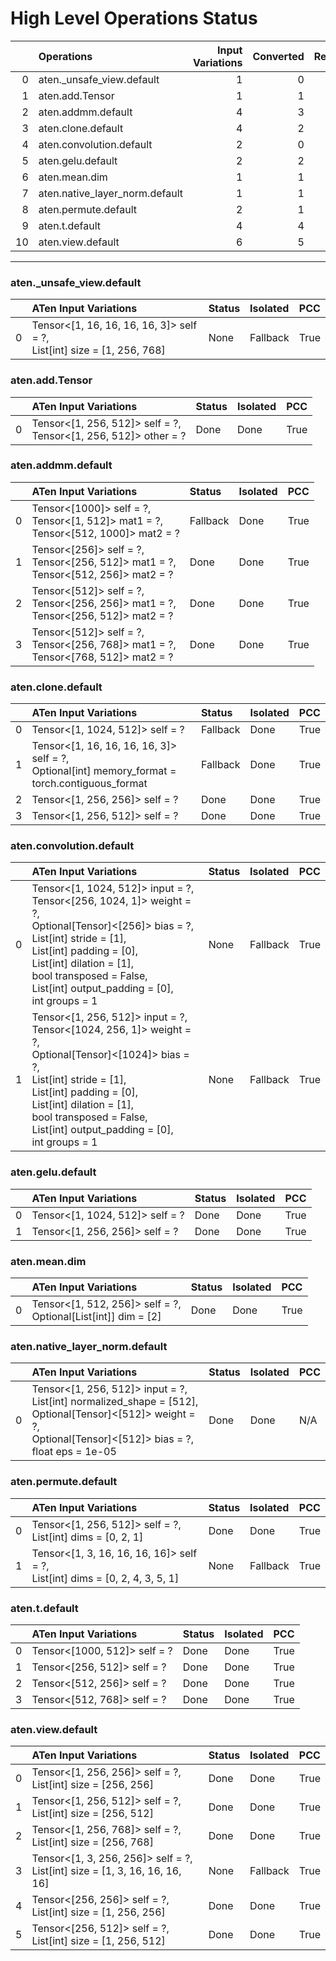 # High Level Operations Status
|    | Operations                     |   Input Variations |   Converted |   Removed |   Fallback | Completed   |   Score |
|---:|:-------------------------------|-------------------:|------------:|----------:|-----------:|:------------|--------:|
|  0 | aten._unsafe_view.default      |                  1 |           0 |         0 |          0 | ✘           |    0    |
|  1 | aten.add.Tensor                |                  1 |           1 |         0 |          0 | ✅          |    1    |
|  2 | aten.addmm.default             |                  4 |           3 |         0 |          1 | 🚧          |    0.75 |
|  3 | aten.clone.default             |                  4 |           2 |         0 |          2 | 🚧          |    0.5  |
|  4 | aten.convolution.default       |                  2 |           0 |         0 |          0 | ✘           |    0    |
|  5 | aten.gelu.default              |                  2 |           2 |         0 |          0 | ✅          |    1    |
|  6 | aten.mean.dim                  |                  1 |           1 |         0 |          0 | ✅          |    1    |
|  7 | aten.native_layer_norm.default |                  1 |           1 |         0 |          0 | ✅          |    1    |
|  8 | aten.permute.default           |                  2 |           1 |         0 |          0 | 🚧          |    0.5  |
|  9 | aten.t.default                 |                  4 |           4 |         0 |          0 | ✅          |    1    |
| 10 | aten.view.default              |                  6 |           5 |         0 |          0 | 🚧          |    0.83 |
***
### aten._unsafe_view.default
|    | ATen Input Variations                                                      | Status   | Isolated   | PCC   |
|---:|:---------------------------------------------------------------------------|:---------|:-----------|:------|
|  0 | Tensor<[1, 16, 16, 16, 16, 3]> self = ?,<br>List[int] size = [1, 256, 768] | None     | Fallback   | True  |
### aten.add.Tensor
|    | ATen Input Variations                                              | Status   | Isolated   | PCC   |
|---:|:-------------------------------------------------------------------|:---------|:-----------|:------|
|  0 | Tensor<[1, 256, 512]> self = ?,<br>Tensor<[1, 256, 512]> other = ? | Done     | Done       | True  |
### aten.addmm.default
|    | ATen Input Variations                                                                  | Status   | Isolated   | PCC   |
|---:|:---------------------------------------------------------------------------------------|:---------|:-----------|:------|
|  0 | Tensor<[1000]> self = ?,<br>Tensor<[1, 512]> mat1 = ?,<br>Tensor<[512, 1000]> mat2 = ? | Fallback | Done       | True  |
|  1 | Tensor<[256]> self = ?,<br>Tensor<[256, 512]> mat1 = ?,<br>Tensor<[512, 256]> mat2 = ? | Done     | Done       | True  |
|  2 | Tensor<[512]> self = ?,<br>Tensor<[256, 256]> mat1 = ?,<br>Tensor<[256, 512]> mat2 = ? | Done     | Done       | True  |
|  3 | Tensor<[512]> self = ?,<br>Tensor<[256, 768]> mat1 = ?,<br>Tensor<[768, 512]> mat2 = ? | Done     | Done       | True  |
### aten.clone.default
|    | ATen Input Variations                                                                             | Status   | Isolated   | PCC   |
|---:|:--------------------------------------------------------------------------------------------------|:---------|:-----------|:------|
|  0 | Tensor<[1, 1024, 512]> self = ?                                                                   | Fallback | Done       | True  |
|  1 | Tensor<[1, 16, 16, 16, 16, 3]> self = ?,<br>Optional[int] memory_format = torch.contiguous_format | Fallback | Done       | True  |
|  2 | Tensor<[1, 256, 256]> self = ?                                                                    | Done     | Done       | True  |
|  3 | Tensor<[1, 256, 512]> self = ?                                                                    | Done     | Done       | True  |
### aten.convolution.default
|    | ATen Input Variations                                                                                                                                                                                                                                                             | Status   | Isolated   | PCC   |
|---:|:----------------------------------------------------------------------------------------------------------------------------------------------------------------------------------------------------------------------------------------------------------------------------------|:---------|:-----------|:------|
|  0 | Tensor<[1, 1024, 512]> input = ?,<br>Tensor<[256, 1024, 1]> weight = ?,<br>Optional[Tensor]<[256]> bias = ?,<br>List[int] stride = [1],<br>List[int] padding = [0],<br>List[int] dilation = [1],<br>bool transposed = False,<br>List[int] output_padding = [0],<br>int groups = 1 | None     | Fallback   | True  |
|  1 | Tensor<[1, 256, 512]> input = ?,<br>Tensor<[1024, 256, 1]> weight = ?,<br>Optional[Tensor]<[1024]> bias = ?,<br>List[int] stride = [1],<br>List[int] padding = [0],<br>List[int] dilation = [1],<br>bool transposed = False,<br>List[int] output_padding = [0],<br>int groups = 1 | None     | Fallback   | True  |
### aten.gelu.default
|    | ATen Input Variations           | Status   | Isolated   | PCC   |
|---:|:--------------------------------|:---------|:-----------|:------|
|  0 | Tensor<[1, 1024, 512]> self = ? | Done     | Done       | True  |
|  1 | Tensor<[1, 256, 256]> self = ?  | Done     | Done       | True  |
### aten.mean.dim
|    | ATen Input Variations                                            | Status   | Isolated   | PCC   |
|---:|:-----------------------------------------------------------------|:---------|:-----------|:------|
|  0 | Tensor<[1, 512, 256]> self = ?,<br>Optional[List[int]] dim = [2] | Done     | Done       | True  |
### aten.native_layer_norm.default
|    | ATen Input Variations                                                                                                                                                    | Status   | Isolated   | PCC   |
|---:|:-------------------------------------------------------------------------------------------------------------------------------------------------------------------------|:---------|:-----------|:------|
|  0 | Tensor<[1, 256, 512]> input = ?,<br>List[int] normalized_shape = [512],<br>Optional[Tensor]<[512]> weight = ?,<br>Optional[Tensor]<[512]> bias = ?,<br>float eps = 1e-05 | Done     | Done       | N/A   |
### aten.permute.default
|    | ATen Input Variations                                                           | Status   | Isolated   | PCC   |
|---:|:--------------------------------------------------------------------------------|:---------|:-----------|:------|
|  0 | Tensor<[1, 256, 512]> self = ?,<br>List[int] dims = [0, 2, 1]                   | Done     | Done       | True  |
|  1 | Tensor<[1, 3, 16, 16, 16, 16]> self = ?,<br>List[int] dims = [0, 2, 4, 3, 5, 1] | None     | Fallback   | True  |
### aten.t.default
|    | ATen Input Variations        | Status   | Isolated   | PCC   |
|---:|:-----------------------------|:---------|:-----------|:------|
|  0 | Tensor<[1000, 512]> self = ? | Done     | Done       | True  |
|  1 | Tensor<[256, 512]> self = ?  | Done     | Done       | True  |
|  2 | Tensor<[512, 256]> self = ?  | Done     | Done       | True  |
|  3 | Tensor<[512, 768]> self = ?  | Done     | Done       | True  |
### aten.view.default
|    | ATen Input Variations                                                         | Status   | Isolated   | PCC   |
|---:|:------------------------------------------------------------------------------|:---------|:-----------|:------|
|  0 | Tensor<[1, 256, 256]> self = ?,<br>List[int] size = [256, 256]                | Done     | Done       | True  |
|  1 | Tensor<[1, 256, 512]> self = ?,<br>List[int] size = [256, 512]                | Done     | Done       | True  |
|  2 | Tensor<[1, 256, 768]> self = ?,<br>List[int] size = [256, 768]                | Done     | Done       | True  |
|  3 | Tensor<[1, 3, 256, 256]> self = ?,<br>List[int] size = [1, 3, 16, 16, 16, 16] | None     | Fallback   | True  |
|  4 | Tensor<[256, 256]> self = ?,<br>List[int] size = [1, 256, 256]                | Done     | Done       | True  |
|  5 | Tensor<[256, 512]> self = ?,<br>List[int] size = [1, 256, 512]                | Done     | Done       | True  |

